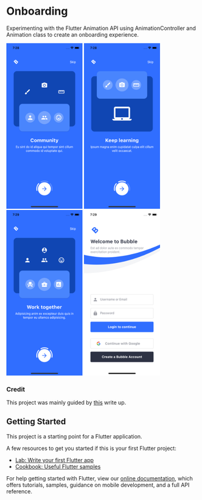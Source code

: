 # Onboarding

Experimenting with the Flutter Animation API using AnimationController and Animation<T> class to create an onboarding experience.
  
<p float="left">
  <img src="screenshots/onboarding-1.png" width="200" />
  <img src="screenshots/onboarding-2.png" width="200" /> 
  <img src="screenshots/onboarding-3.png" width="200" />
  <img src="screenshots/login-page.png" width="200" />
</p>

  
### Credit

This project was mainly guided by [this](https://uxdesign.cc/flutter-design-challenge-onboarding-concept-1f5774d55646) write up. 

## Getting Started

This project is a starting point for a Flutter application.

A few resources to get you started if this is your first Flutter project:

- [Lab: Write your first Flutter app](https://flutter.dev/docs/get-started/codelab)
- [Cookbook: Useful Flutter samples](https://flutter.dev/docs/cookbook)

For help getting started with Flutter, view our
[online documentation](https://flutter.dev/docs), which offers tutorials,
samples, guidance on mobile development, and a full API reference.
